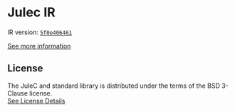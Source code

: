 # Julec IR

IR version: [`5f0e406461`](https://github.com/julelang/jule/tree/5f0e406461d4b5731aafa256852a7e0666a8e6da)

[See more information](https://manual.jule.dev/getting-started/install-from-source/compile-from-ir.html)

## License

The JuleC and standard library is distributed under the terms of the BSD 3-Clause license. \
[See License Details](./LICENSE)
